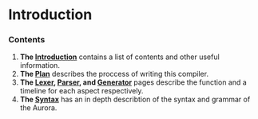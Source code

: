 # Introduction

### Contents
1. **The [Introduction][0]** contains a list of contents and other useful information.
2. **The [Plan][1]** describes the proccess of writing this compiler.
3. **The [Lexer][2], [Parser][3], and [Generator][4]** pages describe the function and a timeline for each aspect respectively.
4. **The [Syntax][5]** has an in depth describtion of the syntax and grammar of the Aurora.



[0]: http://auroracompiler.rtfd.io/en/latest/
[1]: http://auroracompiler.rtfd.io/en/latest/plan
[2]: http://auroracompiler.rtfd.io/en/latest/lexer
[3]: http://auroracompiler.rtfd.io/en/latest/parser
[4]: http://auroracompiler.rtfd.io/en/latest/generator
[5]: http://auroracompiler.rtfd.io/en/latest/syntax
